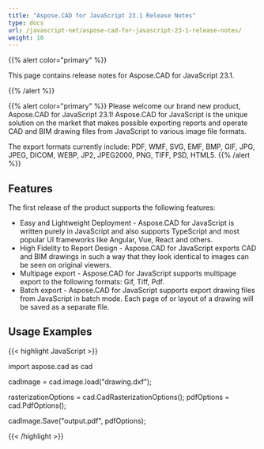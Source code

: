 ```yaml
---
title: "Aspose.CAD for JavaScript 23.1 Release Notes"
type: docs
url: /javascript-net/aspose-cad-for-javascript-23-1-release-notes/
weight: 10
---
```


{{% alert color="primary" %}}

This page contains release notes for Aspose.CAD for JavaScript 23.1.

{{% /alert %}}

{{% alert color="primary" %}}
Please welcome our brand new product, Aspose.CAD for JavaScript 23.1! Aspose.CAD for JavaScript is the unique solution on the market that makes possible exporting reports and operate CAD and BIM drawing files from JavaScript to various image file formats.

The export formats currently include: PDF, WMF, SVG, EMF, BMP, GIF, JPG, JPEG, DICOM, WEBP, JP2, JPEG2000, PNG, TIFF, PSD, HTML5.
{{% /alert %}}

## Features

The first release of the product supports the following features:

- Easy and Lightweight Deployment - Aspose.CAD for JavaScript is written purely in JavaScript and also supports TypeScript and most popular UI frameworks like Angular, Vue, React and others.
- High Fidelity to Report Design - Aspose.CAD for JavaScript exports CAD and BIM drawings in such a way that they look identical to images can be seen on original viewers.
- Multipage export -  Aspose.CAD for JavaScript supports multipage export to the following formats:  Gif,  Tiff, Pdf.
- Batch export - Aspose.CAD for JavaScript supports export drawing files from JavaScript in batch mode. Each page of or layout of a drawing will be saved as a separate file.

## Usage Examples

{{< highlight JavaScript >}}

import aspose.cad as cad

cadImage = cad.image.load("drawing.dxf");

rasterizationOptions = cad.CadRasterizationOptions();
pdfOptions = cad.PdfOptions();

cadImage.Save("output.pdf", pdfOptions);

{{< /highlight >}}
